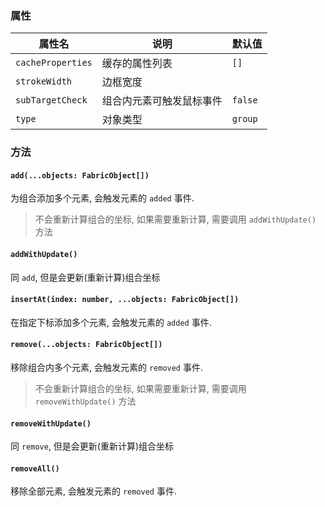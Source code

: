 ### 属性

| 属性名                 | 说明                                        | 默认值                                                      |
|---------------------|-------------------------------------------|----------------------------------------------------------|
| `cacheProperties` | 缓存的属性列表 | `[]` |
| `strokeWidth` | 边框宽度 | |
| `subTargetCheck` | 组合内元素可触发鼠标事件 | `false` |
| `type` | 对象类型 | `group` |

### 方法

#### `add(...objects: FabricObject[])`

为组合添加多个元素, 会触发元素的 `added` 事件.

> 不会重新计算组合的坐标, 如果需要重新计算, 需要调用 `addWithUpdate()` 方法

#### `addWithUpdate()`

同 `add`, 但是会更新(重新计算)组合坐标

#### `insertAt(index: number, ...objects: FabricObject[])`

在指定下标添加多个元素, 会触发元素的 `added` 事件.

#### `remove(...objects: FabricObject[])`

移除组合内多个元素, 会触发元素的 `removed` 事件.

> 不会重新计算组合的坐标, 如果需要重新计算, 需要调用 `removeWithUpdate()` 方法

#### `removeWithUpdate()`

同 `remove`, 但是会更新(重新计算)组合坐标

#### `removeAll()`

移除全部元素, 会触发元素的 `removed` 事件.

